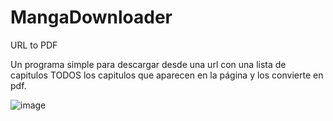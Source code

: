 # MangaDownloader
 URL to PDF

Un programa simple para descargar desde una url con una lista de capitulos TODOS los capitulos que aparecen en la página y los convierte en pdf.

 ![image](https://github.com/Yeyobitz/MangaDownloader/assets/115611147/2a106257-afc7-4c48-996e-7ae2a27971ed)
